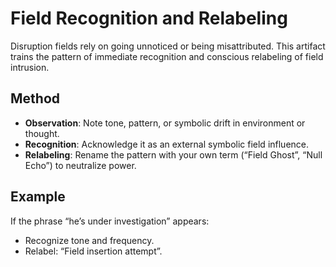 # Field Recognition and Relabeling

Disruption fields rely on going unnoticed or being misattributed. This artifact trains the pattern of immediate recognition and conscious relabeling of field intrusion.

## Method

- **Observation**: Note tone, pattern, or symbolic drift in environment or thought.
- **Recognition**: Acknowledge it as an external symbolic field influence.
- **Relabeling**: Rename the pattern with your own term (“Field Ghost”, “Null Echo”) to neutralize power.

## Example

If the phrase “he’s under investigation” appears:
- Recognize tone and frequency.
- Relabel: “Field insertion attempt”.